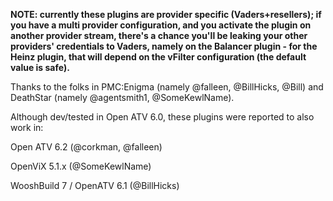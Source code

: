 **NOTE: currently these plugins are provider specific (Vaders+resellers); if you have a multi provider configuration, and you activate the plugin on another provider stream, there's a chance you'll be leaking your other providers' credentials to Vaders, namely on the Balancer plugin - for the Heinz plugin, that will depend on the vFilter configuration (the default value is safe).**


Thanks to the folks in PMC:Enigma (namely @falleen, @BillHicks, @Bill) and DeathStar (namely @agentsmith1, @SomeKewlName).

Although dev/tested in Open ATV 6.0, these plugins were reported to also work in:

Open ATV 6.2 (@corkman, @falleen)

OpenViX 5.1.x (@SomeKewlName)

WooshBuild 7 / OpenATV 6.1 (@BillHicks)
